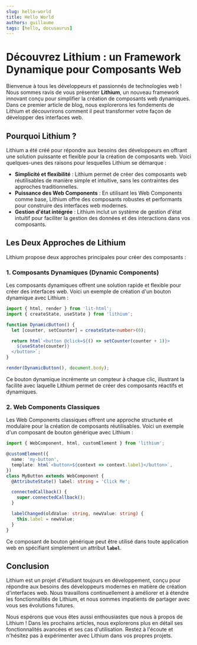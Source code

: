 ```yaml
---
slug: hello-world
title: Hello World
authors: guillaume
tags: [hello, docusaurus]
---
```


# Découvrez Lithium : un Framework Dynamique pour Composants Web

Bienvenue à tous les développeurs et passionnés de technologies web ! Nous sommes ravis de vous présenter **Lithium**, un nouveau framework innovant conçu pour simplifier la création de composants web dynamiques. Dans ce premier article de blog, nous explorerons les fondements de Lithium et découvrirons comment il peut transformer votre façon de développer des interfaces web.

## **Pourquoi Lithium ?**

Lithium a été créé pour répondre aux besoins des développeurs en offrant une solution puissante et flexible pour la création de composants web. Voici quelques-unes des raisons pour lesquelles Lithium se démarque :

- **Simplicité et flexibilité** : Lithium permet de créer des composants web réutilisables de manière simple et intuitive, sans les contraintes des approches traditionnelles.
- **Puissance des Web Components** : En utilisant les Web Components comme base, Lithium offre des composants robustes et performants pour construire des interfaces web modernes.
- **Gestion d'état intégrée** : Lithium inclut un système de gestion d'état intuitif pour faciliter la gestion des données et des interactions dans vos composants.

## **Les Deux Approches de Lithium**

Lithium propose deux approches principales pour créer des composants :

### **1. Composants Dynamiques (Dynamic Components)**

Les composants dynamiques offrent une solution rapide et flexible pour créer des interfaces web. Voici un exemple de création d'un bouton dynamique avec Lithium :

```typescript
import { html, render } from 'lit-html';
import { createState, useState } from 'lithium';

function DynamicButton() {
  let [counter, setCounter] = createState<number>(0);

  return html`<button @click=${() => setCounter(counter + 1)}>
    ${useState(counter)}
  </button>`;
}

render(DynamicButton(), document.body);

```

Ce bouton dynamique incrémente un compteur à chaque clic, illustrant la facilité avec laquelle Lithium permet de créer des composants réactifs et dynamiques.

### **2. Web Components Classiques**

Les Web Components classiques offrent une approche structurée et modulaire pour la création de composants réutilisables. Voici un exemple d'un composant de bouton générique avec Lithium :

```typescript
import { WebComponent, html, customElement } from 'lithium';

@customElement({
  name: 'my-button',
  template: html`<button>${context => context.label}</button>`,
})
class MyButton extends WebComponent {
  @AttributeState() label: string = 'Click Me';

  connectedCallback() {
    super.connectedCallback();
  }

  labelChanged(oldValue: string, newValue: string) {
    this.label = newValue;
  }
}

```

Ce composant de bouton générique peut être utilisé dans toute application web en spécifiant simplement un attribut **`label`**.

## **Conclusion**

Lithium est un projet d'étudiant toujours en développement, conçu pour répondre aux besoins des développeurs modernes en matière de création d'interfaces web. Nous travaillons continuellement à améliorer et à étendre les fonctionnalités de Lithium, et nous sommes impatients de partager avec vous ses évolutions futures.

Nous espérons que vous êtes aussi enthousiastes que nous à propos de Lithium ! Dans les prochains articles, nous explorerons plus en détail ses fonctionnalités avancées et ses cas d'utilisation. Restez à l'écoute et n'hésitez pas à expérimenter avec Lithium dans vos propres projets.